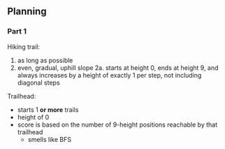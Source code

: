 ## Planning

### Part 1

Hiking trail:
1. as long as possible
2. even, gradual, uphill slope
2a. starts at height 0, ends at height 9, and always increases by a height of exactly 1 per step, not including diagonal steps

Trailhead: 
- starts 1 **or more** trails
- height of 0
- score is based on the number of 9-height positions reachable by that trailhead
  - smells like BFS